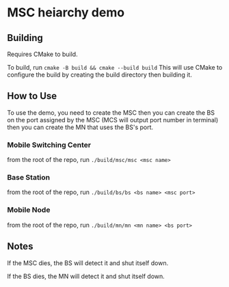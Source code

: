 # MSC heiarchy demo

## Building
Requires CMake to build.

To build, run `cmake -B build && cmake --build build`
This will use CMake to configure the build by creating the build directory then building it.

## How to Use
To use the demo, you need to create the MSC then you can create the BS on the port assigned by the MSC (MCS will output port number in terminal) then you can create the MN that uses the BS's port.

### Mobile Switching Center
from the root of the repo, run `./build/msc/msc <msc name>`

### Base Station
from the root of the repo, run `./build/bs/bs <bs name> <msc port>`

### Mobile Node
from the root of the repo, run `./build/mn/mn <mn name> <bs port>`

## Notes
If the MSC dies, the BS will detect it and shut itself down.

If the BS dies, the MN will detect it and shut itself down.